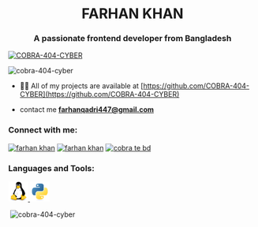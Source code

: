 <h1 align="center">FARHAN KHAN</h1>
<h3 align="center">A passionate frontend developer from Bangladesh</h3>
<a href="#"><img title="COBRA-404-CYBER" src="https://l.top4top.io/p_2596gjvxw0.jpg"></a>
<p align="left"> <img src="https://komarev.com/ghpvc/?username=cobra-404-cyber&label=Profile%20views&color=0e75b6&style=flat" alt="cobra-404-cyber" /> </p>

- 👨‍💻 All of my projects are available at [https://github.com/COBRA-404-CYBER](https://github.com/COBRA-404-CYBER)

- contact me **farhanqadri447@gmail.com**

<h3 align="left">Connect with me:</h3>
<p align="left">
<a href="https://fb.com/farhan khan" target="blank"><img align="center" src="https://raw.githubusercontent.com/rahuldkjain/github-profile-readme-generator/master/src/images/icons/Social/facebook.svg" alt="farhan khan" height="30" width="40" /></a>
<a href="https://instagram.com/farhan khan" target="blank"><img align="center" src="https://raw.githubusercontent.com/rahuldkjain/github-profile-readme-generator/master/src/images/icons/Social/instagram.svg" alt="farhan khan" height="30" width="40" /></a>
<a href="https://www.youtube.com/c/cobra te bd" target="blank"><img align="center" src="https://raw.githubusercontent.com/rahuldkjain/github-profile-readme-generator/master/src/images/icons/Social/youtube.svg" alt="cobra te bd" height="30" width="40" /></a>
</p>

<h3 align="left">Languages and Tools:</h3>
<p align="left"> <a href="https://www.linux.org/" target="_blank" rel="noreferrer"> <img src="https://raw.githubusercontent.com/devicons/devicon/master/icons/linux/linux-original.svg" alt="linux" width="40" height="40"/> </a> <a href="https://www.python.org" target="_blank" rel="noreferrer"> <img src="https://raw.githubusercontent.com/devicons/devicon/master/icons/python/python-original.svg" alt="python" width="40" height="40"/> </a> </p>

<p>&nbsp;<img align="center" src="https://github-readme-stats.vercel.app/api?username=cobra-404-cyber&show_icons=true&locale=en" alt="cobra-404-cyber" /></p>
